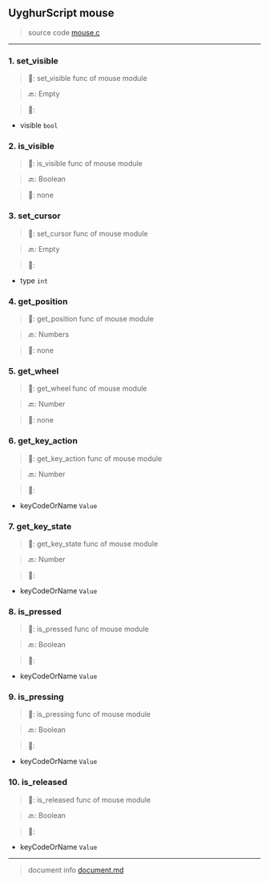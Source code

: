 
## UyghurScript mouse

> source code [mouse.c](../../uyghur/externals/mouse.c)
---

### 1. set_visible

> 📝:  set_visible func of mouse module

> 🔙: Empty

> 🛒: 
* visible  `bool`


### 2. is_visible

> 📝:  is_visible func of mouse module

> 🔙: Boolean

> 🛒:  none


### 3. set_cursor

> 📝:  set_cursor func of mouse module

> 🔙: Empty

> 🛒: 
* type  `int`


### 4. get_position

> 📝:  get_position func of mouse module

> 🔙: Numbers

> 🛒:  none


### 5. get_wheel

> 📝:  get_wheel func of mouse module

> 🔙: Number

> 🛒:  none


### 6. get_key_action

> 📝:  get_key_action func of mouse module

> 🔙: Number

> 🛒: 
* keyCodeOrName  `Value`


### 7. get_key_state

> 📝:  get_key_state func of mouse module

> 🔙: Number

> 🛒: 
* keyCodeOrName  `Value`


### 8. is_pressed

> 📝:  is_pressed func of mouse module

> 🔙: Boolean

> 🛒: 
* keyCodeOrName  `Value`


### 9. is_pressing

> 📝:  is_pressing func of mouse module

> 🔙: Boolean

> 🛒: 
* keyCodeOrName  `Value`


### 10. is_released

> 📝:  is_released func of mouse module

> 🔙: Boolean

> 🛒: 
* keyCodeOrName  `Value`


---
> document info [document.md](../README.md)
